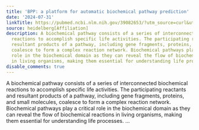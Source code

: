 ```yaml
---
title: 'BPP: a platform for automatic biochemical pathway prediction'
date: '2024-07-31'
linkTitle: https://pubmed.ncbi.nlm.nih.gov/39082653/?utm_source=curl&utm_medium=rss&utm_campaign=pubmed-2&utm_content=1FakS-2QOkCT8HsMOQP1bCRQ4YzyumYOmxmF0moLsQ3dFB1E9V&fc=20220326224207&ff=20240731181850&v=2.18.0.post9+e462414
source: heidelberg[Affiliation]
description: A biochemical pathway consists of a series of interconnected biochemical
  reactions to accomplish specific life activities. The participating reactants and
  resultant products of a pathway, including gene fragments, proteins, and small molecules,
  coalesce to form a complex reaction network. Biochemical pathways play a critical
  role in the biochemical domain as they can reveal the flow of biochemical reactions
  in living organisms, making them essential for understanding life processes. ...
disable_comments: true
---
```

A biochemical pathway consists of a series of interconnected biochemical reactions to accomplish specific life activities. The participating reactants and resultant products of a pathway, including gene fragments, proteins, and small molecules, coalesce to form a complex reaction network. Biochemical pathways play a critical role in the biochemical domain as they can reveal the flow of biochemical reactions in living organisms, making them essential for understanding life processes. ...